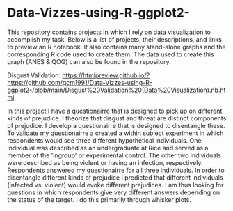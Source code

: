 # Data-Vizzes-using-R-ggplot2-
This repository contains projects in which I rely on data visualization to accomplish my task. Below is a list of projects, their descriptions, and links to preview an R notebook. It also contains many stand-alone graphs and the corresponding R code used to create them. The data used to create this graph (ANES &amp; QOG) can also be found in the repository. 

Disgust Validation:
https://htmlpreview.github.io/?https://github.com/gcm1991/Data-Vizzes-using-R-ggplot2-/blob/main/Disgust%20Validation%20(Data%20Visualization).nb.html

In this project I have a questionairre that is designed to pick up on different kinds of prejudice. I theorize that disgust and threat are distinct components of prejudice. I develop a questionairre that is designed to disentangle these. To validate my questionairre a created a within subject experiment in which respondents would see three different hypothetical individuals. One individual was described as an undergraduate at Rice and served as a member of the 'ingroup' or experimental control. The other two individuals were described as being violent or having an infection, respectively. Respondents answered my questionairre for all three individuals. In order to disentangle different kinds of prejudice I predicted that different individuals (infected vs. violent) would evoke different prejudices. I am thus looking for questions in which respondents give very different answers depending on the status of the target. I do this primarily through whisker plots. 
